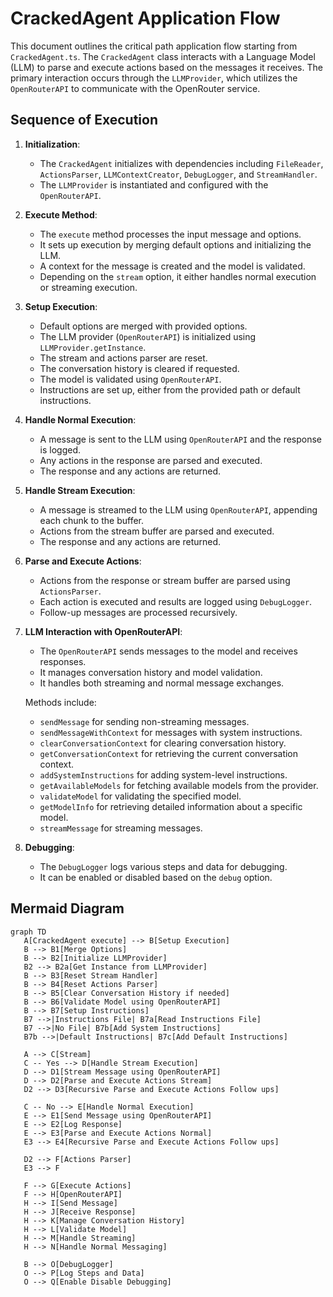 # CrackedAgent Application Flow

This document outlines the critical path application flow starting from `CrackedAgent.ts`. The `CrackedAgent` class interacts with a Language Model (LLM) to parse and execute actions based on the messages it receives. The primary interaction occurs through the `LLMProvider`, which utilizes the `OpenRouterAPI` to communicate with the OpenRouter service.

## Sequence of Execution

1. **Initialization**:

   - The `CrackedAgent` initializes with dependencies including `FileReader`, `ActionsParser`, `LLMContextCreator`, `DebugLogger`, and `StreamHandler`.
   - The `LLMProvider` is instantiated and configured with the `OpenRouterAPI`.

2. **Execute Method**:

   - The `execute` method processes the input message and options.
   - It sets up execution by merging default options and initializing the LLM.
   - A context for the message is created and the model is validated.
   - Depending on the `stream` option, it either handles normal execution or streaming execution.

3. **Setup Execution**:

   - Default options are merged with provided options.
   - The LLM provider (`OpenRouterAPI`) is initialized using `LLMProvider.getInstance`.
   - The stream and actions parser are reset.
   - The conversation history is cleared if requested.
   - The model is validated using `OpenRouterAPI`.
   - Instructions are set up, either from the provided path or default instructions.

4. **Handle Normal Execution**:

   - A message is sent to the LLM using `OpenRouterAPI` and the response is logged.
   - Any actions in the response are parsed and executed.
   - The response and any actions are returned.

5. **Handle Stream Execution**:

   - A message is streamed to the LLM using `OpenRouterAPI`, appending each chunk to the buffer.
   - Actions from the stream buffer are parsed and executed.
   - The response and any actions are returned.

6. **Parse and Execute Actions**:

   - Actions from the response or stream buffer are parsed using `ActionsParser`.
   - Each action is executed and results are logged using `DebugLogger`.
   - Follow-up messages are processed recursively.

7. **LLM Interaction with OpenRouterAPI**:

   - The `OpenRouterAPI` sends messages to the model and receives responses.
   - It manages conversation history and model validation.
   - It handles both streaming and normal message exchanges.

   Methods include:

   - `sendMessage` for sending non-streaming messages.
   - `sendMessageWithContext` for messages with system instructions.
   - `clearConversationContext` for clearing conversation history.
   - `getConversationContext` for retrieving the current conversation context.
   - `addSystemInstructions` for adding system-level instructions.
   - `getAvailableModels` for fetching available models from the provider.
   - `validateModel` for validating the specified model.
   - `getModelInfo` for retrieving detailed information about a specific model.
   - `streamMessage` for streaming messages.

8. **Debugging**:

   - The `DebugLogger` logs various steps and data for debugging.
   - It can be enabled or disabled based on the `debug` option.

## Mermaid Diagram

```mermaid
graph TD
   A[CrackedAgent execute] --> B[Setup Execution]
   B --> B1[Merge Options]
   B --> B2[Initialize LLMProvider]
   B2 --> B2a[Get Instance from LLMProvider]
   B --> B3[Reset Stream Handler]
   B --> B4[Reset Actions Parser]
   B --> B5[Clear Conversation History if needed]
   B --> B6[Validate Model using OpenRouterAPI]
   B --> B7[Setup Instructions]
   B7 -->|Instructions File| B7a[Read Instructions File]
   B7 -->|No File| B7b[Add System Instructions]
   B7b -->|Default Instructions| B7c[Add Default Instructions]

   A --> C[Stream]
   C -- Yes --> D[Handle Stream Execution]
   D --> D1[Stream Message using OpenRouterAPI]
   D --> D2[Parse and Execute Actions Stream]
   D2 --> D3[Recursive Parse and Execute Actions Follow ups]

   C -- No --> E[Handle Normal Execution]
   E --> E1[Send Message using OpenRouterAPI]
   E --> E2[Log Response]
   E --> E3[Parse and Execute Actions Normal]
   E3 --> E4[Recursive Parse and Execute Actions Follow ups]

   D2 --> F[Actions Parser]
   E3 --> F

   F --> G[Execute Actions]
   F --> H[OpenRouterAPI]
   H --> I[Send Message]
   H --> J[Receive Response]
   H --> K[Manage Conversation History]
   H --> L[Validate Model]
   H --> M[Handle Streaming]
   H --> N[Handle Normal Messaging]

   B --> O[DebugLogger]
   O --> P[Log Steps and Data]
   O --> Q[Enable Disable Debugging]
```
